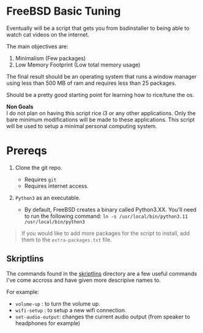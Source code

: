 # FreeBSD Basic Tuning
Eventually will be a script that gets you from bsdinstaller to 
being able to watch cat videos on the internet.

The main objectives are:
1. Minimalism (Few packages)
2. Low Memory Footprint (Low total memory usage)


The final result should be an operating system that runs a
window manager using less than 500 MB of ram and requires
less than 25 packages.

Should be a pretty good starting point for learning how to 
rice/tune the os.

**Non Goals**  
I do not plan on having this script rice i3 or any other
applications. Only the bare minimum modifications will be
made to these applications. This script will be used to
setup a minimal personal computing system.

# Prereqs
1) Clone the git repo.
	- Requires `git`
	- Requires internet access.

2) `Python3` as an executable. 
	- By default, FreeBSD creates a binary called Python3.XX. 
	  You'll need to run the following command:
   	  `ln -s /usr/local/bin/python3.11 /usr/local/bin/python3`

> If you would like to add more packages for the script to install,
> add them to the `extra-packages.txt` file.


## Skriptlins
The commands found in the [skriptlins](./skriptlins) directory are
a few useful commands I've come accross and have given more 
descripive names to.

For example:
- `volume-up`       : to turn the volume up.
- `wifi-setup`      : to setup a new wifi connection.
- `set-audio-output`: changes the current audio output (from speaker
  to headphones for example)
